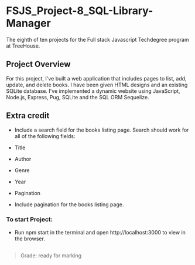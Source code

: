 # FSJS_Project-8_SQL-Library-Manager

The eighth of ten projects for the Full stack Javascript Techdegree program at TreeHouse.

## Project Overview

For this project, I've built a web application that includes pages to list, add, update, and delete books. I have been given HTML designs and an existing SQLite database. I've implemented a dynamic website using JavaScript, Node.js, Express, Pug, SQLite and the SQL ORM Sequelize.

## Extra credit

- Include a search field for the books listing page. Search should work for all of the following fields:
 - Title
 - Author
 - Genre
 - Year

- Pagination
 - Include pagination for the books listing page.

### To start Project:

- Run npm start in the terminal and open http://localhost:3000 to view in the browser.

##

> Grade: ready for marking
